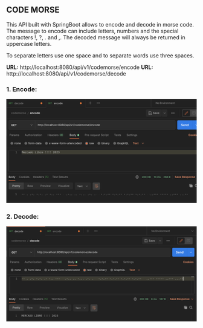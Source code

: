 ## CODE MORSE


This API built with SpringBoot allows to encode and decode 
in morse code. The message to encode can include letters,
numbers and the special characters !, ?, . and ,.  The decoded message will always be returned in uppercase letters.

To separate letters use one space and to separate words use three spaces.


**URL:** http://localhost:8080/api/v1/codemorse/encode
**URL:** http://localhost:8080/api/v1/codemorse/decode

### 1. Encode:
![encode.png](img%2Fencode.png)

### 2. Decode:
![decode.png](img%2Fdecode.png)
